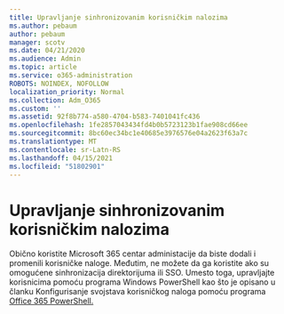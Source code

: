 ```yaml
---
title: Upravljanje sinhronizovanim korisničkim nalozima
ms.author: pebaum
author: pebaum
manager: scotv
ms.date: 04/21/2020
ms.audience: Admin
ms.topic: article
ms.service: o365-administration
ROBOTS: NOINDEX, NOFOLLOW
localization_priority: Normal
ms.collection: Adm_O365
ms.custom: ''
ms.assetid: 92f8b774-a580-4704-b583-7401041fc436
ms.openlocfilehash: 1fe2857043434fd4b0b5723123b1fae908cd66ee
ms.sourcegitcommit: 8bc60ec34bc1e40685e3976576e04a2623f63a7c
ms.translationtype: MT
ms.contentlocale: sr-Latn-RS
ms.lasthandoff: 04/15/2021
ms.locfileid: "51802901"
---
```

# <a name="manage-synchronized-user-accounts"></a>Upravljanje sinhronizovanim korisničkim nalozima

Obično koristite Microsoft 365 centar administacije da biste dodali i promenili korisničke naloge. Međutim, ne možete da ga koristite ako su omogućene sinhronizacija direktorijuma ili SSO. Umesto toga, upravljajte korisnicima pomoću programa Windows PowerShell kao što je opisano u članku Konfigurisanje svojstava korisničkog naloga pomoću programa [Office 365 PowerShell.](https://docs.microsoft.com/office365/enterprise/powershell/configure-user-account-properties-with-office-365-powershell ) 
  


